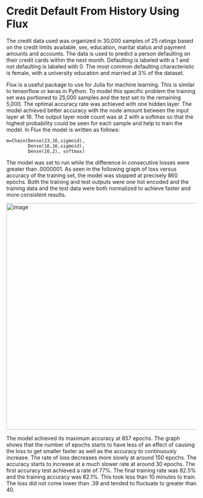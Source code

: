# Credit Default From History Using Flux

The credit data used was organized in 30,000 samples of 25 ratings based on the credit limits available, sex, education, marital status and payment amounts and accounts.  The data is used to predict a person defaulting on their credit cards within the next month.  Defaulting is labeled with a 1 and not defaulting is labeled with 0.  The most common defaulting characteristic is female, with a university education and married at 3% of the dataset.  

Flux is a useful package to use for Julia for machine learning.  This is similar to tensorflow or keras in Python.  To model this specific problem the training set was portioned to 25,000 samples and the test set to the remaining 5,000.  The optimal accuracy rate was achieved with one hidden layer.  The model achieved better accuracy with the node amount between the input layer at 16.  The output layer node count was at 2 with a softmax so that the highest probability could be seen for each sample and help to train the model.  In Flux the model is written as follows:
```
m=Chain(Dense(23,16,sigmoid),
        Dense(16,16,sigmoid),
        Dense(16,2), softmax)
```
The model was set to run while the difference in consecutive losses were greater than .0000001.  As seen in the following graph of loss versus accuracy of the training set, the model was stopped at precisely 860 epochs.  Both the training and test outputs were one hot encoded and the training data and the test data were both normalized to achieve faster and more consistent results.  

<img width="599" alt="image" src="https://user-images.githubusercontent.com/58529391/111062134-f60efd80-845b-11eb-9cd9-f2d690a2722e.png">

The model achieved its maximum accuracy at 857 epochs.  The graph shows that the number of epochs starts to have less of an effect of causing the loss to get smaller faster as well as the accuracy to continuously increase.  The rate of loss decreases more slowly at around 150 epochs.  The accuracy starts to increase at a much slower rate at around 30 epochs.  The first accuracy test achieved a rate of 77%.  The final training rate was 82.5% and the training accuracy was 82.1%.  This took less than 10 minutes to train.  The loss did not come lower than .39 and tended to fluctuate to greater than 40.  
